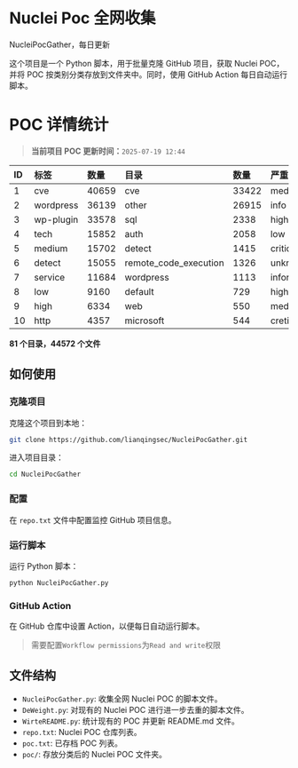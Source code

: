 # Nuclei Poc 全网收集
NucleiPocGather，每日更新

这个项目是一个 Python 脚本，用于批量克隆 GitHub 项目，获取 Nuclei POC，并将 POC 按类别分类存放到文件夹中。同时，使用 GitHub Action 每日自动运行脚本。
# POC 详情统计

> **当前项目 POC 更新时间：**`2025-07-19 12:44`

| ID | 标签      | 数量 | 目录       | 数量 | 严重性   | 数量 |
|:---| :-------- | :--- | :--------- | :--- | :------- | :--- |
| 1 | cve | 40659 | cve | 33422 | medium | 22134 |
| 2 | wordpress | 36139 | other | 26915 | info | 21577 |
| 3 | wp-plugin | 33578 | sql | 2338 | high | 13623 |
| 4 | tech | 15852 | auth | 2058 | low | 10376 |
| 5 | medium | 15702 | detect | 1415 | critical | 7611 |
| 6 | detect | 15055 | remote_code_execution | 1326 | unknown | 99 |
| 7 | service | 11684 | wordpress | 1113 | informative | 17 |
| 8 | low | 9160 | default | 729 | hight | 16 |
| 9 | high | 6334 | web | 550 | meduim | 4 |
| 10 | http | 4357 | microsoft | 544 | cretical | 2 |

**81 个目录，44572 个文件**
## 如何使用

### 克隆项目

克隆这个项目到本地：

```bash
git clone https://github.com/lianqingsec/NucleiPocGather.git
```

进入项目目录：

```bash
cd NucleiPocGather
```

### 配置

在 `repo.txt` 文件中配置监控 GitHub 项目信息。

### 运行脚本

运行 Python 脚本：

```bash
python NucleiPocGather.py
```

### GitHub Action

在 GitHub 仓库中设置 Action，以便每日自动运行脚本。

> 需要配置`Workflow permissions`为`Read and write`权限

## 文件结构

- `NucleiPocGather.py`: 收集全网 Nuclei POC 的脚本文件。
- `DeWeight.py`: 对现有的 Nuclei POC 进行进一步去重的脚本文件。
- `WirteREADME.py`: 统计现有的 POC 并更新 README.md 文件。
- `repo.txt`: Nuclei POC 仓库列表。
- `poc.txt`: 已存档 POC 列表。
- `poc/`: 存放分类后的 Nuclei POC 文件夹。

